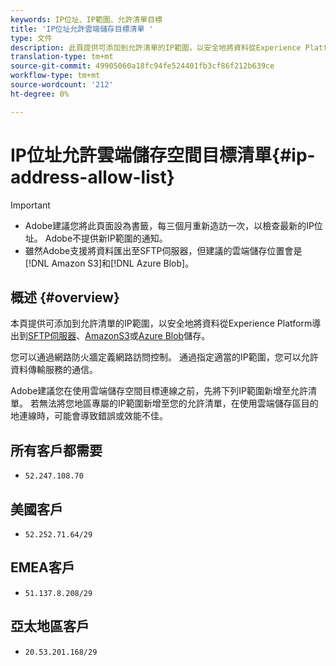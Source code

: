 ```yaml
---
keywords: IP位址、IP範圍、允許清單目標
title: 'IP位址允許雲端儲存目標清單 '
type: 文件
description: 此頁提供可添加到允許清單的IP範圍，以安全地將資料從Experience Platform導出到SFTP伺服器、AmazonS3或Azure Blob儲存。
translation-type: tm+mt
source-git-commit: 49905060a18fc94fe524401fb3cf86f212b639ce
workflow-type: tm+mt
source-wordcount: '212'
ht-degree: 0%

---
```



# IP位址允許雲端儲存空間目標清單{#ip-address-allow-list}

>[!IMPORTANT]
>
> * Adobe建議您將此頁面設為書籤，每三個月重新造訪一次，以檢查最新的IP位址。 Adobe不提供新IP範圍的通知。
> * 雖然Adobe支援將資料匯出至SFTP伺服器，但建議的雲端儲存位置會是[!DNL Amazon S3]和[!DNL Azure Blob]。


## 概述 {#overview}

本頁提供可添加到允許清單的IP範圍，以安全地將資料從Experience Platform導出到[SFTP伺服器](./sftp.md)、[AmazonS3](./amazon-s3.md)或[Azure Blob](./azure-blob.md)儲存。

您可以通過網路防火牆定義網路訪問控制。 通過指定適當的IP範圍，您可以允許資料傳輸服務的通信。

Adobe建議您在使用雲端儲存空間目標連線之前，先將下列IP範圍新增至允許清單。 若無法將您地區專屬的IP範圍新增至您的允許清單，在使用雲端儲存區目的地連線時，可能會導致錯誤或效能不佳。

## 所有客戶都需要

* `52.247.108.70`

## 美國客戶

* `52.252.71.64/29`

## EMEA客戶

* `51.137.8.208/29`

## 亞太地區客戶

* `20.53.201.168/29`